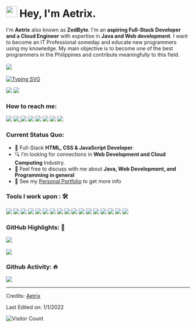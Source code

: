 <h1><img src="https://slackmojis.com/emojis/5197-party_blob/download" width="30"/> Hey, I'm Aetrix.</h1>

I'm **Aetrix** also known as **ZedByte**. I'm an **aspiring Full-Stack Developer and a Cloud Engineer** with expertise in **Java and Web development**. I want to become an IT Professional someday and educate new programmers using my knowledge. My main objective is to become one of the best programmers in the Philippines and contribute meaningfully to this field.<br><br>
<a href="https://www.facebook.com"><img src="https://camo.githubusercontent.com/d79c5549652f9c7690992eb49571d216a70a480681561cbd93bfbfc77c491e54/68747470733a2f2f696d672e736869656c64732e696f2f62616467652f596f75547562652d4646303030303f7374796c653d666f722d7468652d6261646765266c6f676f3d796f7574756265266c6f676f436f6c6f723d7768697465"></a><img><br><br>
[![Typing SVG](https://readme-typing-svg.herokuapp.com?color=%2349F707&lines=I'm+Aetrix;Full-Stack+Web+Developer;Cloud+Engineer)](https://git.io/typing-svg)

[![](https://img.shields.io/badge/Gmail-aetrix@gmail.com-red)](mailto:@gmail.com) [![](https://img.shields.io/badge/Linkedin-blue)](https://www.linkedin.com/in/aetrix)

### How to reach me: 
<a href="mailto: aetrix@gmail.com">
<img src="https://img.shields.io/badge/-aetrix@gmail.com-7B83EB?&style=for-the-badge&logo=Microsoft-outlook&logoColor=white" ></a>  <a  href="https://www.instagram.com"><img src="https://img.shields.io/badge/@aetrix-%23E4405F.svg?&style=for-the-badge&logo=instagram&logoColor=white"> </a>  <a href="https://www.linkedin.com/"><img src="https://img.shields.io/badge/aetrix-%230077B5.svg?&style=for-the-badge&logo=linkedin&logoColor=white" ></a>  <a  href="https://www.aetrix.netlify.app/"><img src="https://img.shields.io/badge/aetrix.github.io-%2312100E.svg?&style=for-the-badge&logo=safari&logoColor=white"></a>
<a href="https://www.messenger.com/"><img src="https://img.shields.io/badge/Messenger-00B2FF?style=for-the-badge&logo=messenger&logoColor=white"></a> <a href="https://www.telegram.com/"><img src="https://img.shields.io/badge/Telegram-2CA5E0?style=for-the-badge&logo=telegram&logoColor=white"></a> <a href="www.discord.com"><img src="https://img.shields.io/badge/Discord-7289DA?style=for-the-badge&logo=discord&logoColor=white"></a> <a href="www.microsoftteams.com"><img src="https://img.shields.io/badge/Microsoft_Teams-6264A7?style=for-the-badge&logo=microsoft-teams&logoColor=white"></a>

### Current Status Quo:

- 💼 Full-Stack <strong>HTML, CSS & JavaScript Developer</strong>.
- 🔍 I’m looking for connections in <strong>Web Development and Cloud Computing</strong> Industry.
- 💬 Feel free to discuss with me about <strong>Java, Web Development, and Programming in general</strong>
- 👀 See my [Personal Portfolio](https://aetrix.netlify.app/index.html) to get more info

### Tools I work upon : 🛠

<img src="https://img.shields.io/badge/html5-%23E34F26.svg?style=for-the-badge&logo=html5&logoColor=white">   <img src="https://img.shields.io/badge/css3%20-%2314354C.svg?&style=for-the-badge&logo=css3&logoColor=white">   <img src="https://img.shields.io/badge/javascript%20-%23323330.svg?&style=for-the-badge&logo=javascript&logoColor=%23F7DF1E"> <img src="https://img.shields.io/badge/PHP%20-%23777BB4.svg?&style=for-the-badge&logo=php&logoColor=white">   <img src="https://img.shields.io/badge/react-%2320232a.svg?style=for-the-badge&logo=react&logoColor=%2361DAFB"> <img src="https://img.shields.io/badge/Angular%20-%23DD0031.svg?&style=for-the-badge&logo=angular&logoColor=white"> <img src="https://img.shields.io/badge/Babel-F9DC3e?style=for-the-badge&logo=babel&logoColor=black"> <img src="https://img.shields.io/badge/node.js%20-%23008CC1.svg?&style=for-the-badge&logo=node.js&logoColor=white"> <img src="https://img.shields.io/badge/mongodb%20-%2347A248svg?&style=for-the-badge&logo=mongodb&logoColor=white"> <img src="https://img.shields.io/badge/git%20-%23F05032.svg?&style=for-the-badge&logo=git&logoColor=white"/> <img src="http://img.shields.io/badge/-VS%20Code-000000?style=for-the-badge&logo=Visual-studio-code&logoColor=blue"> <img src="https://img.shields.io/badge/bootstrap-%23563D7C.svg?style=for-the-badge&logo=bootstrap&logoColor=white"> <img src="https://img.shields.io/badge/Canva-%2300C4CC.svg?style=for-the-badge&logo=Canva&logoColor=white"> <img src="https://img.shields.io/badge/figma-%23F24E1E.svg?style=for-the-badge&logo=figma&logoColor=white"> <img src="https://img.shields.io/badge/Eclipse-FE7A16.svg?style=for-the-badge&logo=Eclipse&logoColor=white">
<img src="https://img.shields.io/badge/Java-ED8B00?style=for-the-badge&logo=java&logoColor=white"> <img src="https://img.shields.io/badge/Python-14354C?style=for-the-badge&logo=python&logoColor=white">

### GitHub Highlights: :blossom:
<a href="https://www.linkedin.com/in">
   <img align="center" src="https://github-readme-streak-stats.herokuapp.com/?user=Zedbyte&theme=buefy-dark&date_format=M%20j%5B%2C%20Y%5D" />
</a><br><br>
<a href="https://www.linkedin.com/in">
  <img align="center" src="https://github-readme-stats.vercel.app/api/top-langs/?username=Zedbyte&langs_count=8&layout=compact&theme=material-palenight&hide=html,Tcl" />
</a>

### Github Activity: 🔥 
<img align="center" src="https://activity-graph.herokuapp.com/graph?username=Aetrix&theme=dracula&color=B994E6&bg_color=2B2D3D" />

-----
Credits: [Aetrix](https://github.com/)

Last Edited on: 1/1/2022

![Visitor Count](https://profile-counter.glitch.me/{aetrix}/count.svg)

